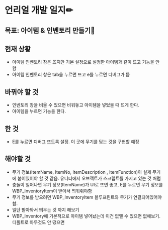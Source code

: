 # 언리얼 개발 일지✏



## 목표: 아이템 & 인벤토리 만들기🎁

## 현재 상황

* 아이템 인벤토리 창은 뜨지만 기본 설정으로 설정한 아이템과 같이 뜨고 기능을 안함
* 아이템 인벤토리 창은 tab을 누르면 뜨고 e를 누르면 디버그가 뜸


## 바꿔야 할 것

* 인벤토리 창을 비울 수 있으면 비워놓고 아이템을 넣었을 때 뜨게 한다.
* 아이템을 누르면 기능을 한다.


## 한 것

* E를 누르면 디버그 뜨도록 설정. 이 곳에 무기를 담는 것을 구현할 예정


## 해야할 것

* 무기 정보(ItemName, ItemNo, ItemDescription , ItemFunction)이 실제 무기에 붙어있어야 할 것 같음. 유니티에서 오브젝트가 스크립트를 가지고 있는 것 처럼
* 충돌이 일어나면 무기 정보(ItemName)가 UI로 뜨면 좋고, E를 누르면 무기 정보를 WBP_InventoryItem이 받아서 띄워줘야함
* 무기 정보를 받으려면 WBP_InventoryItem 블루프린트와 무기가 연결되어있어야함.
* 일단 받아와서 띄우는 것 까지 해보기
* WBP_Inventory에 기본적으로 아이템 넣어놨는데 이건 없앨 수 있으면 없애보기. 디폴트로 아무것도 안 떴으면 

